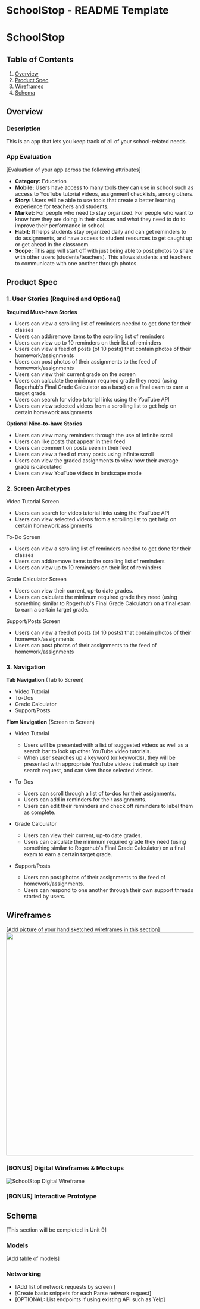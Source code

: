SchoolStop - README Template
===

# SchoolStop

## Table of Contents 
1. [Overview](#Overview)
1. [Product Spec](#Product-Spec)
1. [Wireframes](#Wireframes)
2. [Schema](#Schema)

## Overview
### Description
This is an app that lets you keep track of all of your school-related needs.
### App Evaluation
[Evaluation of your app across the following attributes]
- **Category:** Education
- **Mobile:** Users have access to many tools they can use in school such as access to YouTube tutorial videos, assignment checklists, among others.
- **Story:** Users will be able to use tools that create a better learning experience for teachers and students.
- **Market:** For people who need to stay organized. For people who want to know how they are doing in their classes and what they need to do to improve their performance in school.
- **Habit:** It helps students stay organized daily and can get reminders to do assignments, and have access to student resources to get caught up or get ahead in the classroom.  
- **Scope:** This app will start off with just being able to post photos to share with other users (students/teachers). This allows students and teachers to communicate with one another through photos.

## Product Spec

### 1. User Stories (Required and Optional)

**Required Must-have Stories**

* Users can view a scrolling list of reminders needed to get done for their classes
* Users can add/remove items to the scrolling list of reminders 
* Users can view up to 10 reminders on their list of reminders
* Users can view a feed of posts (of 10 posts) that contain photos of their homework/assignments 
* Users can post photos of their assignments to the feed of homework/assignments
* Users can view their current grade on the screen
* Users can calculate the minimum required grade they need (using Rogerhub's Final Grade Calculator as a base) on a final exam to earn a target grade.
* Users can search for video tutorial links using the YouTube API 
* Users can view selected videos from a scrolling list to get help on certain homework assignments

**Optional Nice-to-have Stories**

* Users can view many reminders through the use of infinite scroll
* Users can like posts that appear in their feed
* Users can comment on posts seen in their feed
* Users can view a feed of many posts using infinite scroll
* Users can view the graded assignments to view how their average grade is calculated
* Users can view YouTube videos in landscape mode

### 2. Screen Archetypes

Video Tutorial Screen
 * Users can search for video tutorial links using the YouTube API 
 * Users can view selected videos from a scrolling list to get help on certain homework assignments 

To-Do Screen
 * Users can view a scrolling list of reminders needed to get done for their classes
 * Users can add/remove items to the scrolling list of reminders
 * Users can view up to 10 reminders on their list of reminders 

Grade Calculator Screen
   * Users can view their current, up-to date grades.
   * Users can calculate the minimum required grade they need (using something similar to Rogerhub's Final Grade Calculator) on a final exam to earn a certain target grade.

Support/Posts Screen
  * Users can view a feed of posts (of 10 posts) that contain photos of their homework/assignments
  * Users can post photos of their assignments to the feed of homework/assignments

### 3. Navigation

**Tab Navigation** (Tab to Screen)

* Video Tutorial
* To-Dos
* Grade Calculator
* Support/Posts

**Flow Navigation** (Screen to Screen)
* Video Tutorial
   * Users will be presented with a list of suggested videos as well as a search bar to look up other YouTube video tutorials.
   * When user searches up a keyword (or keywords), they will be presented with appropriate YouTube videos that match up their search request, and can view those selected videos.
* To-Dos
   * Users can scroll through a list of to-dos for their assignments. 
   * Users can add in reminders for their assignments.
   * Users can edit their reminders and check off reminders to label them as complete.
* Grade Calculator
   * Users can view their current, up-to date grades.
   * Users can calculate the minimum required grade they need (using something similar to Rogerhub's Final Grade Calculator) on a final exam to earn a certain target grade.

* Support/Posts
   * Users can post photos of their assignments to the feed of homework/assignments.
   * Users can respond to one another through their own support threads started by users.
  
## Wireframes
[Add picture of your hand sketched wireframes in this section]
<img src="YOUR_WIREFRAME_IMAGE_URL" width=600>

### [BONUS] Digital Wireframes & Mockups
![SchoolStop Digital Wireframe](https://user-images.githubusercontent.com/46176613/156629584-6849c363-a1e3-43f3-a4dd-2e4094886d15.png)


### [BONUS] Interactive Prototype

## Schema 
[This section will be completed in Unit 9]
### Models
[Add table of models]
### Networking
- [Add list of network requests by screen ]
- [Create basic snippets for each Parse network request]
- [OPTIONAL: List endpoints if using existing API such as Yelp]
